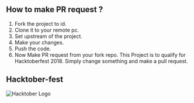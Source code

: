 

## How to make PR request ?
1. Fork the project to id.
2. Clone it to your remote pc.
3. Set upstream of the project.
4. Make your changes.
5. Push the code.
6. Now Make PR request from your fork repo.
This Project is to qualify for Hacktoberfest 2018.
Simply change something and make a pull request.

## Hacktober-fest 

![Hacktober Logo ](https://raw.githubusercontent.com/asangam/HacktoberFest2018/master/hacktober_log.png)
